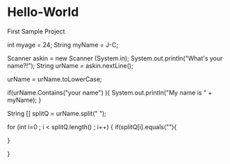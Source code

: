 # Hello-World
First Sample Project


int myage = 24;
String myName = J-C;

Scanner askin = new Scanner (System.in);
System.out.println("What's your name?!");
String urName = askin.nextLine();

urName = urName.toLowerCase;

if(urName.Contains("your name") ){
  System.out.println("My name is " + myName);
}

String [] splitQ = urName.split(" ");

for (int i=0 ; i < splitQ.length() ; i++) {
  if(splitQ[i].equals(""){
    
  }
  
}
